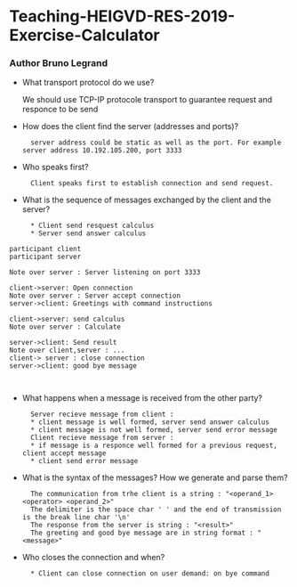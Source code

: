 # Teaching-HEIGVD-RES-2019-Exercise-Calculator
### Author Bruno Legrand

* What transport protocol do we use?


    We should use TCP-IP protocole transport to guarantee  request and responce to be send


* How does the client find the server (addresses and ports)?

        server address could be static as well as the port. For example server address 10.192.105.200, port 3333


* Who speaks first?

        Client speaks first to establish connection and send request.


* What is the sequence of messages exchanged by the client and the server?

        * Client send resquest calculus
        * Server send answer calculus

```sequence
participant client
participant server

Note over server : Server listening on port 3333

client->server: Open connection
Note over server : Server accept connection
server->client: Greetings with command instructions

client->server: send calculus
Note over server : Calculate

server->client: Send result
Note over client,server : ...
client-> server : close connection
server->client: good bye message



```


* What happens when a message is received from the other party?

        Server recieve message from client :
        * client message is well formed, server send answer calculus
        * client message is not well formed, server send error message
        Client recieve message from server : 
        * if message is a responce well formed for a previous request, client accept message
        * client send error message


* What is the syntax of the messages? How we generate and parse them?

        The communication from trhe client is a string : "<operand_1> <operator> <operand_2>"
        The delimiter is the space char ' ' and the end of transmission is the break line char '\n'
        The response from the server is string : "<result>"
        The greeting and good bye message are in string format : "<message>"

* Who closes the connection and when?

        * Client can close connection on user demand: on bye command


